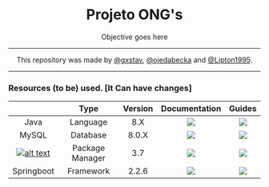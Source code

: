 <div align="center">
<h1>Projeto ONG's</h1>
<p>Objective goes here</p>
</div>

---

<div align="center">

This repository was made by [@gxstav](https://github.com/gxstav), [@ojedabecka](https://github.com/ojedabecka) and [@Lipton1995](https://github.com/Lipton1995).

</div>

---

### Resources (to be) used. [It Can have changes]

<div align="center">

 |                      | Type            | Version    | Documentation  | Guides         |
 | :------------------: | :-------------: | :--------: |:--------------:|:--------------:|
 | Java                 | Language        | 8.X        | [![][eye]][1d] | [![][eye]][1g] |
 | MySQL                | Database        | 8.0.X      | [![][eye]][2d] | [![][eye]][2g] |
 | [![alt text][3]][3l] | Package Manager | 3.7        | [![][eye]][4d] | [![][eye]][4g] |
 | Springboot           | Framework       | 2.2.6      | [![][eye]][3d] | [![][eye]][3g] |

 
</div>

[eye]:https://www.iconninja.com/files/401/950/364/eye-icon.png

 [1]:http://kitchenprowess.com/wp-content/uploads/2019/04/Heroku.png "Heroku"
[1l]:https://www.heroku.com
[1d]:https://devcenter.heroku.com/categories/reference
[1g]:https://devcenter.heroku.com/start

 [2]:https://s3.us-east-2.amazonaws.com/upload-icon/uploads/icons/png/15056343581551942278-128.png "Node.js"
[2l]:https://nodejs.org/en/
[2d]:https://nodejs.org/en/docs/
[2g]:https://nodejs.org/en/docs/guides/

 [3]:https://github.com/gxstav/Situacao-Aprendizado3-2020/github/images/spring-logo2.svg "Springboot"
[3l]:https://spring.io/
[3d]:https://spring.io/projects/spring-boot
[3g]:https://spring.io/guides

 [4]:https://www.iconfinder.com/icons/1174949/download/png/128 "React.js"
[4l]:https://reactjs.org
[4d]:https://reactjs.org/docs/getting-started.html
[4g]:https://reactjs.org/tutorial/tutorial.html

[5]:https://res.cloudinary.com/hpiynhbhq/image/upload/v1514009145/bjmgfgry44rsp06q9kzp.png "Yarn"
[5l]:https://yarnpkg.com/en/
[5d]:https://yarnpkg.com/en/docs
[5g]:https://yarnpkg.com/en/docs/getting-started
